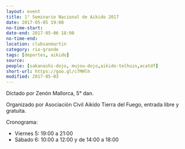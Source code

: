 ```yaml
---
layout: event 
title: 1° Seminario Nacional de Aikido 2017
date: 2017-05-05 19:00
no-time-start: 
date-end: 2017-05-06 18:00
no-time-end: 
location: clubsanmartin
category: rio-grande
tags: [deportes, aikido]
source: 
people: [sakanashi-dojo, mujou-dojo,aikido-tolhuin,acatdf]
short-url: https://goo.gl/c7MHlh
modified: 2017-05-03 
---
```


Dictado por Zenón Mallorca, 5° dan.

Organizado por Asociación Civil Aikido Tierra del Fuego, entrada libre y gratuita.

Cronograma:

- Viernes 5: 19:00 a 21:00
- Sábado 6: 10:00 a 12:00 y de 14:00 a 18:00